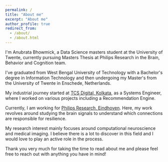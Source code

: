 ```yaml
---
permalink: /
title: "About me"
excerpt: "About me"
author_profile: true
redirect_from: 
  - /about/
  - /about.html
---
```



I'm Anubrata Bhowmick, a Data Science masters student at the University of Twente, currently pursuing Masters Thesis at Philips Research in the Brain, Behavior and Cognition team. 

I've graduated from West Bengal University of Technology with a Bachelor's degree in Information Technology and then undergoing my Master's from the University of Twente in Enschede, Netherlands.

My industrial journey started at [TCS Digital, Kolkata](hhttps://dss.tcs.com/), as a Systems Engineer, where I worked on various projects including a Recommendation Engine.

Currently, I am working for [Philips Research, Eindhoven](https://www.philips.com/a-w/research/home). Here, my work revolves around studying the brain signals to understand which connections are responsible for resilience.

<!-- Apart from my professional life, I am also dealing with community-driven NPO — [Machine Learning Tokyo](https://www.meetup.com/Machine-Learning-Tokyo/). I am a board member and community lead at MLT. We are organizing and hosting hundreds of talks, study sessions, and discussions. MLT is a community of around 8,000 machine learning engineers and researchers from all over the world. There are multiple very cool projects initiated by MLT. For the further details you could visit [MLT website](https://mltokyo.ai) and [MLT Blog](https://machinelearningtokyo.com). Check out our [papers-with-annotation](https://github.com/Machine-Learning-Tokyo/papers-with-annotations) project in which we annotate the published machine learning papers and share with the community! -->

<!-- This year (2020), I started my Ph.D. journey at [CVLAB, University of Tsukuba](https://en.home.cvlab.cs.tsukuba.ac.jp/home) under the supervision of [Prof. Fukui](http://www.cvlab.cs.tsukuba.ac.jp/~kfukui/english/indexE.html). -->

My research interest mainly focuses around computational neuroscience and medical imaging. I believe there is a lot to discover in this field and I would love to play an active role in the process.

Thank you very much for taking the time to read about me and please feel free to reach out with anything you have in mind!



